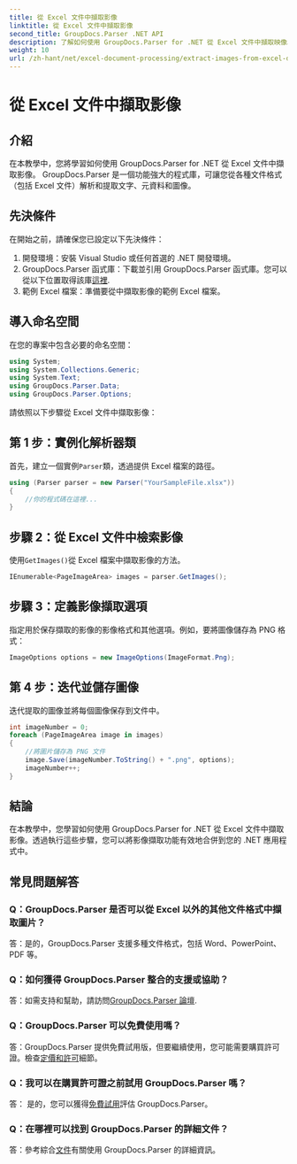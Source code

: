 ```yaml
---
title: 從 Excel 文件中擷取影像
linktitle: 從 Excel 文件中擷取影像
second_title: GroupDocs.Parser .NET API
description: 了解如何使用 GroupDocs.Parser for .NET 從 Excel 文件中擷取映像。帶有程式碼範例的分步指南。
weight: 10
url: /zh-hant/net/excel-document-processing/extract-images-from-excel-document/
---
```


# 從 Excel 文件中擷取影像

## 介紹
在本教學中，您將學習如何使用 GroupDocs.Parser for .NET 從 Excel 文件中擷取影像。 GroupDocs.Parser 是一個功能強大的程式庫，可讓您從各種文件格式（包括 Excel 文件）解析和提取文字、元資料和圖像。
## 先決條件
在開始之前，請確保您已設定以下先決條件：
1. 開發環境：安裝 Visual Studio 或任何首選的 .NET 開發環境。
2.  GroupDocs.Parser 函式庫：下載並引用 GroupDocs.Parser 函式庫。您可以從以下位置取得該庫[這裡](https://releases.groupdocs.com/parser/net/).
3. 範例 Excel 檔案：準備要從中擷取影像的範例 Excel 檔案。
## 導入命名空間
在您的專案中包含必要的命名空間：
```csharp
using System;
using System.Collections.Generic;
using System.Text;
using GroupDocs.Parser.Data;
using GroupDocs.Parser.Options;
```
請依照以下步驟從 Excel 文件中擷取影像：
## 第 1 步：實例化解析器類
首先，建立一個實例`Parser`類，透過提供 Excel 檔案的路徑。
```csharp
using (Parser parser = new Parser("YourSampleFile.xlsx"))
{
    //你的程式碼在這裡...
}
```
## 步驟 2：從 Excel 文件中檢索影像
使用`GetImages()`從 Excel 檔案中擷取影像的方法。
```csharp
IEnumerable<PageImageArea> images = parser.GetImages();
```
## 步驟 3：定義影像擷取選項
指定用於保存擷取的影像的影像格式和其他選項。例如，要將圖像儲存為 PNG 格式：
```csharp
ImageOptions options = new ImageOptions(ImageFormat.Png);
```
## 第 4 步：迭代並儲存圖像
迭代提取的圖像並將每個圖像保存到文件中。
```csharp
int imageNumber = 0;
foreach (PageImageArea image in images)
{
    //將圖片儲存為 PNG 文件
    image.Save(imageNumber.ToString() + ".png", options);
    imageNumber++;
}
```
## 結論
在本教學中，您學習如何使用 GroupDocs.Parser for .NET 從 Excel 文件中擷取影像。透過執行這些步驟，您可以將影像擷取功能有效地合併到您的 .NET 應用程式中。

## 常見問題解答
### Q：GroupDocs.Parser 是否可以從 Excel 以外的其他文件格式中擷取圖片？
答：是的，GroupDocs.Parser 支援多種文件格式，包括 Word、PowerPoint、PDF 等。
### Q：如何獲得 GroupDocs.Parser 整合的支援或協助？
答：如需支持和幫助，請訪問[GroupDocs.Parser 論壇](https://forum.groupdocs.com/c/parser/17).
### Q：GroupDocs.Parser 可以免費使用嗎？
答：GroupDocs.Parser 提供免費試用版，但要繼續使用，您可能需要購買許可證。檢查[定價和許可](https://purchase.groupdocs.com/buy)細節。
### Q：我可以在購買許可證之前試用 GroupDocs.Parser 嗎？
答： 是的，您可以獲得[免費試用](https://releases.groupdocs.com/)評估 GroupDocs.Parser。
### Q：在哪裡可以找到 GroupDocs.Parser 的詳細文件？
答：參考綜合[文件](https://tutorials.groupdocs.com/parser/net/)有關使用 GroupDocs.Parser 的詳細資訊。